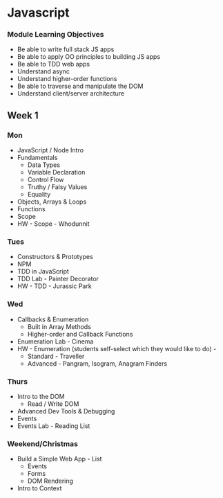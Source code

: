 # Javascript

### Module Learning Objectives
- Be able to write full stack JS apps
- Be able to apply OO principles to building JS apps
- Be able to TDD web apps
- Understand async
- Understand higher-order functions
- Be able to traverse and manipulate the DOM
- Understand client/server architecture

## Week 1

### Mon

- JavaScript / Node Intro
- Fundamentals
    + Data Types
    + Variable Declaration
    + Control Flow
    + Truthy / Falsy Values
    + Equality
- Objects, Arrays & Loops
- Functions
- Scope
- HW - Scope -  Whodunnit

### Tues

- Constructors & Prototypes
- NPM
- TDD in JavaScript
- TDD Lab - Painter Decorator
- HW - TDD - Jurassic Park

### Wed

- Callbacks & Enumeration
  + Built in Array Methods
  + Higher-order and Callback Functions
- Enumeration Lab - Cinema
- HW - Enumeration (students self-select which they would like to do)  -
  - Standard - Traveller
  - Advanced - Pangram, Isogram, Anagram Finders

### Thurs

- Intro to the DOM
  + Read / Write DOM
- Advanced Dev Tools & Debugging
- Events
- Events Lab - Reading List

### Weekend/Christmas

- Build a Simple Web App - List
  - Events
  - Forms
  - DOM Rendering
- Intro to Context 

